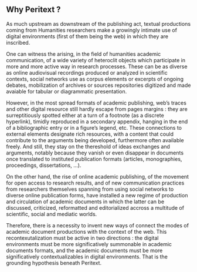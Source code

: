 ## Why Peritext ?

As much upstream as downstream of the publishing act, textual productions coming from Humanities researchers make a growingly intimate use of digital environments (first of them being the web) in which they are inscribed.

One can witness the arising, in the field of humanities academic communication, of a wide variety of heteroclit objects which participate in more and more active way in research processes. These can be as diverse as online audiovisual recordings produced or analyzed in scientific contexts, social networks use as corpus elements or excerpts of ongoing debates, mobilization of archives or sources repositories digitized and made avaiable for tabular or diagrammatic presentation.

However, in the most spread formats of academic publishing, web’s traces and other digital resource still hardly escape from pages margins : they are surreptitiously spotted either at a turn of a footnote (as a discrete hyperlink), timidly reproduced in a secondary appendix, hanging in the end of a bibliographic entry or in a figure’s legend, etc. These connections to external elements designate rich resources, with a content that could contribute to the arguments being developed, furthermore often available freely. And still, they stay on the thereshold of ideas exchanges and arguments, notably because they vanish or even disappear in documents once translated to instituted publication formats (articles, monographies, proceedings, dissertations, …).

On the other hand, the rise of online academic publishing, of the movement for open access to research results, and of new communication practices from researchers themselves spanning from using social networks to diverse online publication forms, have installed a new regime of production and circulation of academic documents in which the latter can be discussed, criticized, reformatted and editorialized accross a multitude of scientific, social and mediatic worlds.

Therefore, there is a necessity to invent new ways of connect the modes of academic document productions with the context of the web. This recontexutalization must be active in two directions : the digital environments must be more significatively summonable in academic documents formats, and the academic documents must be more significatively contextualizables in digital environments. That is the grounding hypothesis beneath Peritext.

